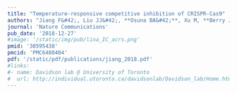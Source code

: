 ```yaml
---
title: "Temperature-responsive competitive inhibition of CRISPR-Cas9"
authors: "Jiang F&#42;, Liu JJ&#42;, **Osuna BA&#42;**, Xu M, **Berry JD, Rauch BJ**, Nogales E, **Bondy-Denomy J**, Doudna JA"
journal: 'Nature Communications'
pub_date: '2018-12-27'
#image: '/static/img/pub/lina_IC_acrs.png'
pmid: '30595438'
pmcid: 'PMC6480404'
pdf: '/static/pdf/publications/jiang_2018.pdf'
#links:
#- name: Davidson lab @ University of Toronto
#  url: http://individual.utoronto.ca/davidsonlab/Davidson_lab/Home.html
---
```

